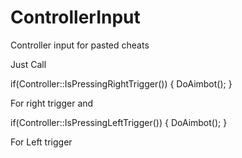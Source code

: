 # ControllerInput
Controller input for pasted cheats

Just Call

if(Controller::IsPressingRightTrigger())
{
  DoAimbot();
}

For right trigger and

if(Controller::IsPressingLeftTrigger())
{
  DoAimbot();
}

For Left trigger
